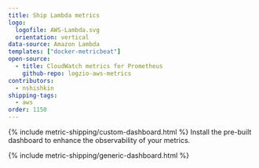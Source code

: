 ```yaml
---
title: Ship Lambda metrics
logo:
  logofile: AWS-Lambda.svg
  orientation: vertical
data-source: Amazon Lambda
templates: ["docker-metricbeat"]
open-source:
  - title: CloudWatch metrics for Prometheus
    github-repo: logzio-aws-metrics
contributors:
  - nshishkin
shipping-tags:
  - aws
order: 1150
---
```



{% include metric-shipping/custom-dashboard.html %} Install the pre-built dashboard to enhance the observability of your metrics.

<!-- logzio-inject:install:grafana:dashboards ids=["3unbYe50lDdHkJ4q8zpV7A"] --> 

{% include metric-shipping/generic-dashboard.html %} 


